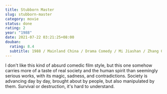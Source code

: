 ```yaml
---
title: Stubborn Master
slug: stubborn-master
category: movie
status: done
rating: 2
year: "1988"
date: 2021-07-22 03:21:25+08:00
douban:
  rating: 8.4
  subtitle: 1988 / Mainland China / Drama Comedy / Mi Jiashan / Zhang Guoli Ge You
---
```


I don't like this kind of absurd comedic film style, but this one somehow carries more of a taste of real society and the human spirit than seemingly serious works, with its magic, sadness, and contradictions. Society is advancing day by day, brought about by people, but also manipulated by them. Survival or destruction, it's hard to understand.
